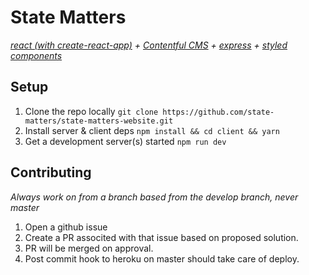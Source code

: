 # State Matters

_[react (with create-react-app)][1] + [Contentful CMS][2] + [express][3] + [styled components][4]_

## Setup

1. Clone the repo locally `git clone https://github.com/state-matters/state-matters-website.git`
1. Install server & client deps `npm install && cd client && yarn`
1. Get a development server(s) started `npm run dev`

## Contributing

_Always work on from a branch based from the develop branch, never master_

1. Open a github issue
1. Create a PR associted with that issue based on proposed solution.
1. PR will be merged on approval.
1. Post commit hook to heroku on master should take care of deploy.

[1]: https://reactjs.org/docs/hello-world.html
[2]: https://www.contentful.com/developers/docs/references/content-delivery-api/
[3]: https://expressjs.com/en/4x/api.html
[4]: https://www.styled-components.com/docs
